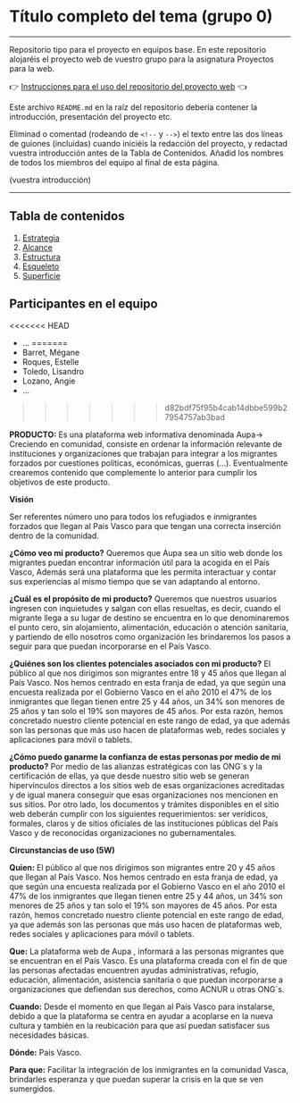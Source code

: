 # Título completo del tema (grupo 0)

----------------------------

Repositorio tipo para el proyecto en equipos base. En este repositorio alojaréis el proyecto web de vuestro grupo para la asignatura Proyectos para la web.

:point_right: [Instrucciones para el uso del repositorio del proyecto web](instrucciones.md) :point_left:

Este archivo `README.md` en la raíz del repositorio debería contener la introducción, presentación del proyecto etc.

Eliminad o comentad (rodeando de `<!--` y `-->`) el texto entre las dos líneas de guiones (incluidas) cuando iniciéis la redacción del proyecto, y redactad vuestra introducción antes de la Tabla de Contenidos. Añadid los nombres de todos los miembros del equipo al final de esta página.

(vuestra introducción)

----------------------------


## Tabla de contenidos

1. [Estrategia](1-estrategia/README.md)
2. [Alcance](2-alcance/README.md)
3. [Estructura](3-estructura/README.md)
4. [Esqueleto](4-esqueleto/README.md)
5. [Superficie](5-superficie/README.md)

## Participantes en el equipo

<<<<<<< HEAD
- ...
=======
- Barret, Mégane
- Roques, Estelle
- Toledo, Lisandro
- Lozano, Angie
- ...
>>>>>>> d82bdf75f95b4cab14dbbe599b27954757ab3bad

**PRODUCTO:** Es una plataforma web informativa denominada Aupa→  Creciendo en comunidad,  consiste en ordenar la información relevante de  instituciones y organizaciones que trabajan para integrar a los migrantes forzados por cuestiones políticas, económicas, guerras (...). Eventualmente crearemos contenido que complemente lo anterior para cumplir los objetivos de este producto.

**Visión**

Ser referentes número uno para todos los refugiados e inmigrantes forzados que llegan al País Vasco para que tengan una correcta inserción dentro de la comunidad.

**¿Cómo veo mi producto?**
Queremos que Aupa sea un sitio web donde los migrantes puedan encontrar información útil para la acogida en el País Vasco, Además será una plataforma que les permita interactuar y contar sus experiencias al mismo tiempo que se van adaptando al entorno. 

**¿Cuál es el propósito de mi producto?**
Queremos que nuestros usuarios ingresen con inquietudes y salgan con ellas resueltas, es decir, cuando el migrante llega a su lugar de destino se encuentra en lo que denominaremos el punto cero, sin alojamiento, alimentación, educación o atención sanitaria, y partiendo de ello nosotros como organización les brindaremos los pasos a seguir para que puedan incorporarse en el País Vasco.

**¿Quiénes son los clientes potenciales asociados con mi producto?**
El público al que nos dirigimos son migrantes entre 18 y 45 años que llegan al País Vasco. Nos hemos centrado en esta franja de edad, ya que según una encuesta realizada por el Gobierno Vasco en el año 2010 el 47% de los inmigrantes que llegan tienen entre 25 y 44 años, un 34% son menores de 25 años y tan solo el 19% son mayores de 45 años. Por esta razón, hemos concretado nuestro cliente potencial en este rango de edad, ya que además son las personas que más uso hacen de plataformas web, redes sociales y aplicaciones para móvil o tablets. 


**¿Cómo puedo ganarme la confianza de estas personas por medio de mi producto?**
Por medio de las alianzas estratégicas con las ONG´s y la certificación de ellas, ya que desde nuestro sitio web se generan hipervínculos directos a los sitios web de esas organizaciones acreditadas y de igual manera conseguir que esas organizaciones nos mencionen en sus sitios. Por otro lado, los documentos y trámites disponibles en el sitio web deberán cumplir con los siguientes requerimientos: ser verídicos, formales, claros y de sitios oficiales de las instituciones públicas del País Vasco y de reconocidas organizaciones no gubernamentales.

**Circunstancias de uso (5W)**

**Quien:** El público al que nos dirigimos son migrantes entre 20 y 45 años que llegan al País Vasco. Nos hemos centrado en esta franja de edad, ya que según una encuesta realizada por el Gobierno Vasco en el año 2010 el 47% de los inmigrantes que llegan tienen entre 25 y 44 años, un 34% son menores de 25 años y tan solo el 19% son mayores de 45 años. Por esta razón, hemos concretado nuestro cliente potencial en este rango de edad, ya que además son las personas que más uso hacen de plataformas web, redes sociales y aplicaciones para móvil o tablets.

**Que:** La plataforma web de Aupa , informará a las personas migrantes que se encuentran en el País Vasco. Es una plataforma creada con el fin de que las personas afectadas encuentren ayudas administrativas, refugio, educación, alimentación, asistencia sanitaria o que puedan incorporarse a organizaciones que defiendan sus derechos, como ACNUR u otras ONG´s.

**Cuando:** Desde el momento en que llegan al País Vasco para instalarse, debido a que la plataforma se centra en ayudar a acoplarse en la nueva cultura y también en la reubicación para que así puedan satisfacer sus necesidades básicas. 

**Dónde:** Pais Vasco. 

**Para que:** Facilitar la integración de los inmigrantes en la comunidad Vasca, brindarles esperanza y que puedan superar la crisis en la que se ven sumergidos.
